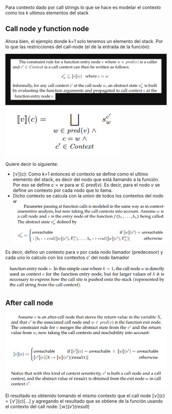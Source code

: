 Para contexto dado por call strings lo que se hace es modelar el contexto como los k ultimos elementos del stack

## Call node y function node

Ahora bien, el ejemplo donde k=1 solo tenemos un elemento del stack. Por lo que las restricciones del call-node (el de la entrada de la función): 

![](restriccion_call_node_call_string.png)
![](call_node.png)

Quiere decir lo siguiente:


- $\llbracket v \rrbracket(c)$: Como k=1 entonces el contexto se define como el ultimo elemento del stack, es decir del nodo que está llamando a la función. Por eso se define $c=w$ para $w∈ pred(v)$. Es decir, para el nodo $v$ se define un contexto por cada nodo que lo llama.
- Dicho contexto se calcula con la union de todos los contextos del nodo $w$ 
![](call_node_info_context.png)

Es decir, defino un contexto para $v$ por cada nodo llamador (predecesor) y cada uno lo calculo con los contextos $c'$ del nodo llamador 

![](image.png)

## After call node

![](after_call_call_string.png)

El resultado es obtenido tomando el mismo contexto que el call node $\llbracket v \rrbracket(c) = \llbracket v' \rrbracket(c)[...]$ y agregando el resultado que se obtiene de la función usando el contexto del call node: $\llbracket w \rrbracket(v')(result)$